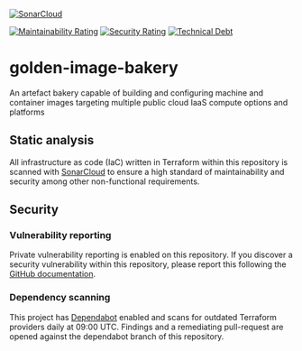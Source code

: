 [![SonarCloud](https://sonarcloud.io/images/project_badges/sonarcloud-white.svg)](https://sonarcloud.io/summary/new_code?id=GreggSchofield_golden-image-bakery)

[![Maintainability Rating](https://sonarcloud.io/api/project_badges/measure?project=GreggSchofield_golden-image-bakery&metric=sqale_rating)](https://sonarcloud.io/summary/new_code?id=GreggSchofield_golden-image-bakery)
[![Security Rating](https://sonarcloud.io/api/project_badges/measure?project=GreggSchofield_golden-image-bakery&metric=security_rating)](https://sonarcloud.io/summary/new_code?id=GreggSchofield_golden-image-bakery)
[![Technical Debt](https://sonarcloud.io/api/project_badges/measure?project=GreggSchofield_golden-image-bakery&metric=sqale_index)](https://sonarcloud.io/summary/new_code?id=GreggSchofield_golden-image-bakery)

# golden-image-bakery
An artefact bakery capable of building and configuring machine and container images 
targeting multiple public cloud IaaS compute options and platforms

## Static analysis

All infrastructure as code (IaC) written in Terraform within this repository is
scanned with [SonarCloud](https://www.sonarsource.com/products/sonarcloud/) to
ensure a high standard of maintainability and security among other non-functional
requirements.

## Security

### Vulnerability reporting

Private vulnerability reporting is enabled on this repository. If you discover a
security vulnerability within this repository, please report this following the [GitHub
documentation](https://docs.github.com/en/code-security/security-advisories/guidance-on-reporting-and-writing/privately-reporting-a-security-vulnerability).

### Dependency scanning

This project has [Dependabot](https://github.com/dependabot) enabled and scans for 
outdated Terraform providers daily at 09:00 UTC. Findings and a remediating pull-request
are opened against the dependabot branch of this repository.